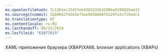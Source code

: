 ```yaml
---
ms.openlocfilehash: 7c13b1ec15d17eb4383232b3280ba019582bae33
ms.sourcegitcommit: 1bb00d2f4343e73ae8d58668f02297a3cf10a4c1
ms.translationtype: HT
ms.contentlocale: ru-RU
ms.lasthandoff: 06/15/2019
ms.locfileid: "63877619"
---
```

<span data-ttu-id="18bfe-101">XAML-приложения браузера (XBAP)</span><span class="sxs-lookup"><span data-stu-id="18bfe-101">XAML browser applications (XBAPs)</span></span>